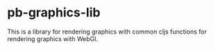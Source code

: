 # pb-graphics-lib
This is a library for rendering graphics with common cljs functions for rendering graphics with WebGl.
